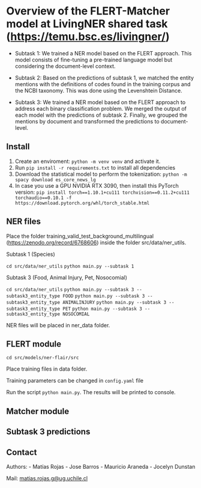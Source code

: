 
# Overview of the FLERT-Matcher model at LivingNER shared task (https://temu.bsc.es/livingner/)

- Subtask 1: We trained a NER model based on the FLERT approach. This model consists of fine-tuning a pre-trained language model
but considering the document-level context. 

- Subtask 2: Based on the predictions of subtask 1, we matched the entity mentions with the definitions of codes found in the training corpus and the NCBI taxonomy. This was done using the Levenshtein Distance.

- Subtask 3: We trained a NER model based on the FLERT approach to address each binary classification problem. We merged the output of each model with the predictions of subtask 2. Finally, we grouped the mentions by document and transformed the predictions to document-level.

## Install

1. Create an enviroment: `python -m venv venv` and activate it.
2. Run `pip install -r requirements.txt` to install all dependencies
3. Download the statistical model to perform the tokenization: `python -m spacy download es_core_news_lg`
4. In case you use a GPU NVIDIA RTX 3090, then install this PyTorch version: `pip install torch==1.10.1+cu111 torchvision==0.11.2+cu111 torchaudio==0.10.1 -f https://download.pytorch.org/whl/torch_stable.html`

## NER files

Place the folder training_valid_test_background_multilingual (https://zenodo.org/record/6768606) inside the folder src/data/ner_utils.

Subtask 1 (Species)

`cd src/data/ner_utils` 
`python main.py --subtask 1` 

Subtask 3 (Food, Animal Injury, Pet, Nosocomial)

`cd src/data/ner_utils` 
`python main.py --subtask 3 --subtask3_entity_type FOOD` 
`python main.py --subtask 3 --subtask3_entity_type ANIMALINJURY` 
`python main.py --subtask 3 --subtask3_entity_type PET` 
`python main.py --subtask 3 --subtask3_entity_type NOSOCOMIAL` 


NER files will be placed in ner_data folder.

## FLERT module

`cd src/models/ner-flair/src` 

Place training files in data folder.

Training parameters can be changed in `config.yaml` file

Run the script `python main.py`. The results will be printed to console.

## Matcher module

## Subtask 3 predictions

## Contact

Authors:
	- Matías Rojas
	- Jose Barros
	- Mauricio Araneda
	- Jocelyn Dunstan

Mail: matias.rojas.g@ug.uchile.cl
